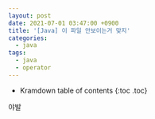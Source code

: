 ```yaml
---
layout: post
date: 2021-07-01 03:47:00 +0900
title: '[Java] 이 파일 안보이는거 맞지'
categories:
  - java
tags:
  - java
  - operator
---
```


* Kramdown table of contents
{:toc .toc}

야발
